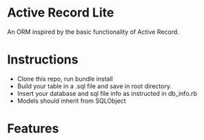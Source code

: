 # Active Record Lite

An ORM inspired by the basic functionality of Active Record.

# Instructions

* Clone this repo, run bundle install
* Build your table in a .sql file and save in root directory.
* Insert your database and sql file info as instructed in db_info.rb
* Models should inherit from SQLObject

# Features
